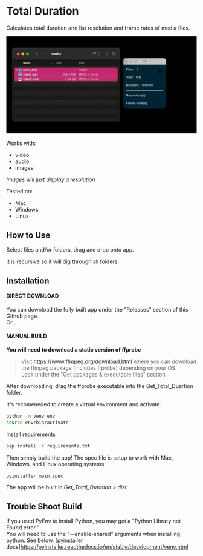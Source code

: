 # Total Duration 
Calculates total duration and list resolution and frame rates of media files. 

![ReadMe image](images/readme_gif.gif)

Works with: 
- video
- audio
- images

*Images will just display a resolution*

Tested on: 
- Mac
- Windows
- Linux

## How to Use
Select files and/or folders, drag and drop onto app. 

It is recursive so it will dig through all folders.

## **Installation**
#### **DIRECT DOWNLOAD**
You can download the fully built app under the "Releases" section of this Github page.  
Or...
  
#### **MANUAL BUILD**
**You will need to download a static version of ffprobe**  
> Visit https://www.ffmpeg.org/download.html where you can download the ffmpeg package (includes ffprobe) depending on your OS.  
Look under the "Get packages & executable files" section.  

After downloading, drag the ffprobe executable into the Get_Total_Duartion folder.

It's recomeneded to create a virtual environment and activate.
```bash
python -m venv env
source env/bin/activate
```
Install requirements
```bash
pip install -r requirements.txt
```
Then simply build the app! The spec file is setup to work with Mac, Windows, and Linux operating systems. 
```bash
pyinstaller main.spec
```
The app will be built in *Get_Total_Duration > dist* 

## Trouble Shoot Build
If you used PyEnv to install Python, you may get a "Python Library not Found error."  
You will need to use the "--enable-shared" arguments when installing python. See below.
[pyinstaller docs]https://pyinstaller.readthedocs.io/en/stable/development/venv.html